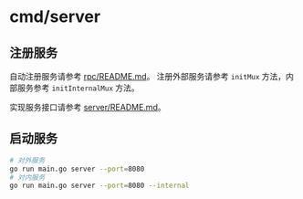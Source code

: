 # cmd/server

## 注册服务

自动注册服务请参考 [rpc/README.md](../../rpc/README.md#自动注册)。
注册外部服务请参考 `initMux` 方法，内部服务参考 `initInternalMux` 方法。

实现服务接口请参考 [server/README.md](../../server/README.md)。

## 启动服务

```bash
# 对外服务
go run main.go server --port=8080
# 对内服务
go run main.go server --port=8080 --internal
```
